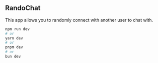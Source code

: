 ## RandoChat

This app allows you to randomly connect with another user to chat with.

```bash
npm run dev
# or
yarn dev
# or
pnpm dev
# or
bun dev
```
